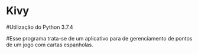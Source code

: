 # Kivy

#Utilização do Python 3.7.4

#Esse programa trata-se de um aplicativo para de gerenciamento de pontos de um jogo com cartas espanholas.
